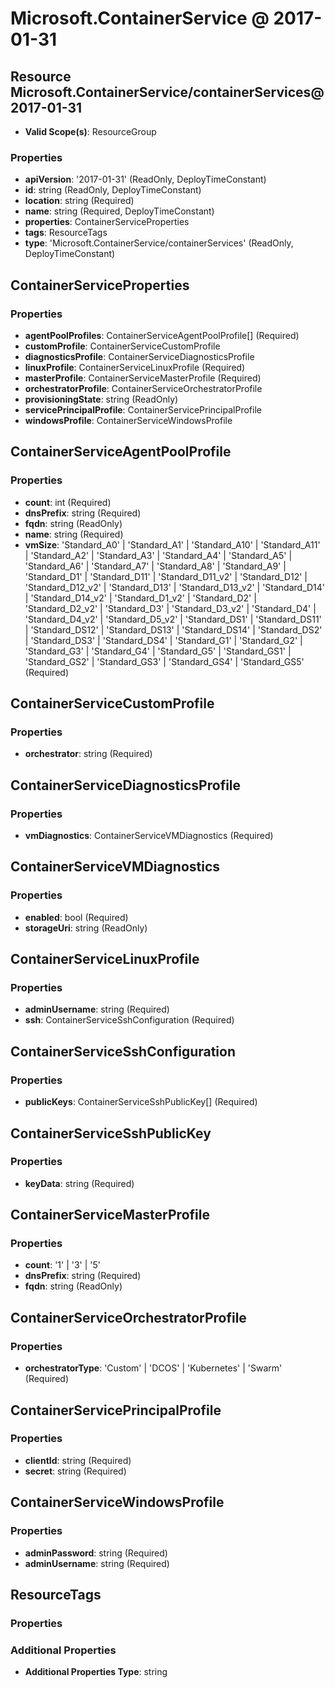 # Microsoft.ContainerService @ 2017-01-31

## Resource Microsoft.ContainerService/containerServices@2017-01-31
* **Valid Scope(s)**: ResourceGroup
### Properties
* **apiVersion**: '2017-01-31' (ReadOnly, DeployTimeConstant)
* **id**: string (ReadOnly, DeployTimeConstant)
* **location**: string (Required)
* **name**: string (Required, DeployTimeConstant)
* **properties**: ContainerServiceProperties
* **tags**: ResourceTags
* **type**: 'Microsoft.ContainerService/containerServices' (ReadOnly, DeployTimeConstant)

## ContainerServiceProperties
### Properties
* **agentPoolProfiles**: ContainerServiceAgentPoolProfile[] (Required)
* **customProfile**: ContainerServiceCustomProfile
* **diagnosticsProfile**: ContainerServiceDiagnosticsProfile
* **linuxProfile**: ContainerServiceLinuxProfile (Required)
* **masterProfile**: ContainerServiceMasterProfile (Required)
* **orchestratorProfile**: ContainerServiceOrchestratorProfile
* **provisioningState**: string (ReadOnly)
* **servicePrincipalProfile**: ContainerServicePrincipalProfile
* **windowsProfile**: ContainerServiceWindowsProfile

## ContainerServiceAgentPoolProfile
### Properties
* **count**: int (Required)
* **dnsPrefix**: string (Required)
* **fqdn**: string (ReadOnly)
* **name**: string (Required)
* **vmSize**: 'Standard_A0' | 'Standard_A1' | 'Standard_A10' | 'Standard_A11' | 'Standard_A2' | 'Standard_A3' | 'Standard_A4' | 'Standard_A5' | 'Standard_A6' | 'Standard_A7' | 'Standard_A8' | 'Standard_A9' | 'Standard_D1' | 'Standard_D11' | 'Standard_D11_v2' | 'Standard_D12' | 'Standard_D12_v2' | 'Standard_D13' | 'Standard_D13_v2' | 'Standard_D14' | 'Standard_D14_v2' | 'Standard_D1_v2' | 'Standard_D2' | 'Standard_D2_v2' | 'Standard_D3' | 'Standard_D3_v2' | 'Standard_D4' | 'Standard_D4_v2' | 'Standard_D5_v2' | 'Standard_DS1' | 'Standard_DS11' | 'Standard_DS12' | 'Standard_DS13' | 'Standard_DS14' | 'Standard_DS2' | 'Standard_DS3' | 'Standard_DS4' | 'Standard_G1' | 'Standard_G2' | 'Standard_G3' | 'Standard_G4' | 'Standard_G5' | 'Standard_GS1' | 'Standard_GS2' | 'Standard_GS3' | 'Standard_GS4' | 'Standard_GS5' (Required)

## ContainerServiceCustomProfile
### Properties
* **orchestrator**: string (Required)

## ContainerServiceDiagnosticsProfile
### Properties
* **vmDiagnostics**: ContainerServiceVMDiagnostics (Required)

## ContainerServiceVMDiagnostics
### Properties
* **enabled**: bool (Required)
* **storageUri**: string (ReadOnly)

## ContainerServiceLinuxProfile
### Properties
* **adminUsername**: string (Required)
* **ssh**: ContainerServiceSshConfiguration (Required)

## ContainerServiceSshConfiguration
### Properties
* **publicKeys**: ContainerServiceSshPublicKey[] (Required)

## ContainerServiceSshPublicKey
### Properties
* **keyData**: string (Required)

## ContainerServiceMasterProfile
### Properties
* **count**: '1' | '3' | '5'
* **dnsPrefix**: string (Required)
* **fqdn**: string (ReadOnly)

## ContainerServiceOrchestratorProfile
### Properties
* **orchestratorType**: 'Custom' | 'DCOS' | 'Kubernetes' | 'Swarm' (Required)

## ContainerServicePrincipalProfile
### Properties
* **clientId**: string (Required)
* **secret**: string (Required)

## ContainerServiceWindowsProfile
### Properties
* **adminPassword**: string (Required)
* **adminUsername**: string (Required)

## ResourceTags
### Properties
### Additional Properties
* **Additional Properties Type**: string

